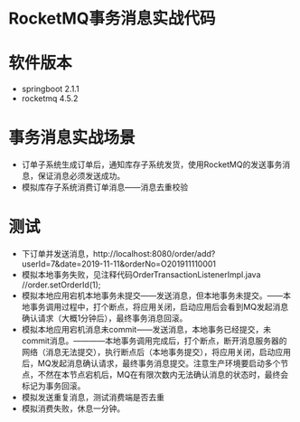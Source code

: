 # RocketMQ事务消息实战代码

# 软件版本
* springboot 2.1.1
* rocketmq 4.5.2

# 事务消息实战场景
* 订单子系统生成订单后，通知库存子系统发货，使用RocketMQ的发送事务消息，保证消息必须发送成功。
* 模拟库存子系统消费订单消息——消息去重校验

# 测试
* 下订单并发送消息，http://localhost:8080/order/add?userId=7&date=2019-11-11&orderNo=O201911110001
* 模拟本地事务失败，见注释代码OrderTransactionListenerImpl.java   //order.setOrderId(1);
* 模拟本地应用宕机本地事务未提交——发送消息，但本地事务未提交。——本地事务调用过程中，打个断点，将应用关闭，启动应用后会看到MQ发起消息确认请求（大概1分钟后），最终事务消息回滚。
* 模拟本地应用宕机消息未commit——发送消息，本地事务已经提交，未commit消息。————本地事务调用完成后，打个断点，断开消息服务器的网络（消息无法提交），执行断点后（本地事务提交），将应用关闭，启动应用后，MQ发起消息确认请求，最终事务消息提交。注意生产环境要启动多个节点，不然在本节点宕机后，MQ在有限次数内无法确认消息的状态时，最终会标记为事务回滚。
* 模拟发送重复消息，测试消费端是否去重
* 模拟消费失败，休息一分钟。